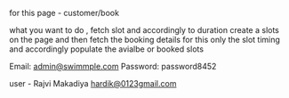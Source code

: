 for this page - customer/book

what you want to do , fetch slot and accordingly to duration create a slots on the page and then fetch the booking details for this only the slot timing and accordingly populate the avialbe or booked slots 


Email: admin@swimmple.com
Password: password8452


user - Rajvi Makadiya
hardik@0123gmail.com